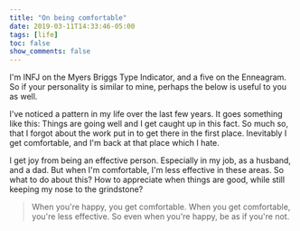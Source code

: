 ```yaml
---
title: "On being comfortable"
date: 2019-03-11T14:33:46-05:00
tags: [life]
toc: false
show_comments: false
---
```


I'm INFJ on the Myers Briggs Type Indicator, and a five on the Enneagram. So if your personality is similar to mine, perhaps the below is useful to you as well.

I've noticed a pattern in my life over the last few years. It goes something like this: Things are going well and I get caught up in this fact. So much so, that I forgot about the work put in to get there in the first place. Inevitably I get comfortable, and I'm back at that place which I hate.

I get joy from being an effective person. Especially in my job, as a husband, and a dad. But when I'm comfortable, I'm less effective in these areas. So what to do about this? How to appreciate when things are good, while still keeping my nose to the grindstone? 

> When you're happy, you get comfortable. When you get comfortable, you're less effective. So even when you're happy, be as if you're not. 
